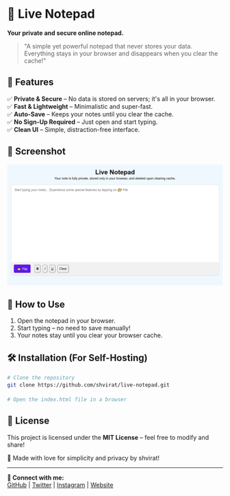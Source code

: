 # 📝 Live Notepad

**Your private and secure online notepad.**

> "A simple yet powerful notepad that never stores your data. Everything stays in your browser and disappears when you clear the cache!"

## 🚀 Features

✅ **Private & Secure** – No data is stored on servers; it's all in your browser.  
✅ **Fast & Lightweight** – Minimalistic and super-fast.  
✅ **Auto-Save** – Keeps your notes until you clear the cache.  
✅ **No Sign-Up Required** – Just open and start typing.  
✅ **Clean UI** – Simple, distraction-free interface.  

## 🎨 Screenshot
![Live Notepad Preview](https://raw.githubusercontent.com/shvirat/live-notepad/refs/heads/main/images/Screenshot.png)

## 🔧 How to Use
1. Open the notepad in your browser.
2. Start typing – no need to save manually!
3. Your notes stay until you clear your browser cache.

## 🛠️ Installation (For Self-Hosting)
```bash
# Clone the repository
git clone https://github.com/shvirat/live-notepad.git

# Open the index.html file in a browser
```

## 📜 License
This project is licensed under the **MIT License** – feel free to modify and share!  

💙 Made with love for simplicity and privacy by shvirat!

---

**🔗 Connect with me:**  
[GitHub](https://github.com/shvirat) | [Twitter](https://twitter.com/ahamvirat) | [Instagram](https://instagram.com/ahamvirat) | [Website](https://genpixel.great-site.net)

